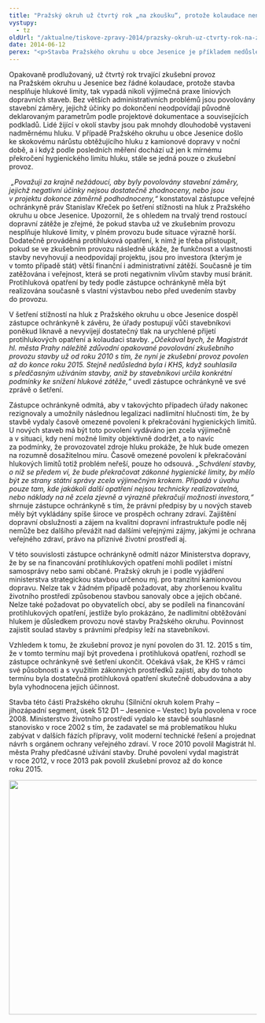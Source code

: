 ```yaml
---
title: "Pražský okruh už čtvrtý rok „na zkoušku“, protože kolaudace není možná"
vystupy:
  - tz
oldUrl: "/aktualne/tiskove-zpravy-2014/prazsky-okruh-uz-ctvrty-rok-na-zkousku-protoze-kolaudace-neni-mozna"
date: 2014-06-12
perex: "<p>Stavba Pražského okruhu u obce Jesenice je příkladem nedůslednosti úřadů, které povolují stavební záměry s nedostatečně vyhodnocenými, či dokonce podhodnocenými dopady. Stavba nesplňuje hygienické limity, takže ji není možné zkolaudovat.</p>"
---
```


<!-- imported from the old website -->

<p>Opakovaně prodlužovaný, už čtvrtý rok trvající zkušební provoz na Pražském okruhu u Jesenice bez řádné kolaudace, protože stavba nesplňuje hlukové limity, tak vypadá nikoli výjimečná praxe liniových dopravních staveb. Bez větších administrativních problémů jsou povolovány stavební záměry, jejichž účinky po dokončení neodpovídají původně deklarovaným parametrům podle projektové dokumentace a souvisejících podkladů. Lidé žijící v okolí stavby jsou pak mnohdy dlouhodobě vystaveni nadměrnému hluku. V případě Pražského okruhu u obce Jesenice došlo ke skokovému nárůstu obtěžujícího hluku z kamionové dopravy v noční době, a i když podle posledních měření dochází už jen k mírnému překročení hygienického limitu hluku, stále se jedná pouze o zkušební provoz. </p><p> <em>„Považuji za krajně nežádoucí, aby byly povolovány stavební záměry, jejichž negativní účinky nejsou dostatečně zhodnoceny, nebo jsou v projektu dokonce záměrně podhodnoceny,“</em> konstatoval zástupce veřejné ochránkyně práv Stanislav Křeček po šetření stížnosti na hluk z Pražského okruhu u obce Jesenice. Upozornil, že s ohledem na trvalý trend rostoucí dopravní zátěže je zřejmé, že pokud stavba už ve zkušebním provozu nesplňuje hlukové limity, v plném provozu bude situace výrazně horší. Dodatečně prováděná protihluková opatření, k nimž je třeba přistoupit, pokud se ve zkušebním provozu následně ukáže, že funkčnost a vlastnosti stavby nevyhovují a neodpovídají projektu, jsou pro investora (kterým je v tomto případě stát) větší finanční i administrativní zátěží. Současně je tím zatěžována i veřejnost, která se proti negativním vlivům stavby musí bránit. Protihluková opatření by tedy podle zástupce ochránkyně měla být realizována současně s vlastní výstavbou nebo před uvedením stavby do provozu.</p><p>V šetření stížností na hluk z Pražského okruhu u obce Jesenice dospěl zástupce ochránkyně k závěru, že úřady postupují vůči stavebníkovi poněkud liknavě a nevyvíjejí dostatečný tlak na urychlené přijetí protihlukových opatření a kolaudaci stavby. <em>„Očekával bych, že Magistrát hl. města Prahy náležitě zdůvodní opakované povolování zkušebního provozu stavby už od roku 2010 s tím, že nyní je zkušební provoz povolen až do konce roku 2015. Stejně nedůsledná byla i KHS, když souhlasila s předčasným užíváním stavby, aniž by stavebníkovi určila konkrétní podmínky ke snížení hlukové zátěže,“</em> uvedl zástupce ochránkyně ve své zprávě o šetření. </p><p>Zástupce ochránkyně odmítá, aby v takovýchto případech úřady nakonec rezignovaly a umožnily následnou legalizaci nadlimitní hlučnosti tím, že by stavbě vydaly časově omezené povolení k překračování hygienických limitů. U nových staveb má být toto povolení vydáváno jen zcela výjimečně a v situaci, kdy není možné limity objektivně dodržet, a to navíc za podmínky, že provozovatel zdroje hluku prokáže, že hluk bude omezen na rozumně dosažitelnou míru. Časově omezené povolení k překračování hlukových limitů totiž problém neřeší, pouze ho odsouvá.<em> „Schválení stavby, o níž se předem ví, že bude překračovat zákonné hygienické limity, by mělo být ze strany státní správy zcela výjimečným krokem. Připadá v úvahu pouze tam, kde jakákoli další opatření nejsou technicky realizovatelná, nebo náklady na ně zcela zjevně a výrazně překračují možnosti investora,“</em> shrnuje zástupce ochránkyně s tím, že právní předpisy by u nových staveb měly být vykládány spíše široce ve prospěch ochrany zdraví. Zajištění dopravní obslužnosti a zájem na kvalitní dopravní infrastruktuře podle něj nemůže bez dalšího převážit nad dalšími veřejnými zájmy, jakými je ochrana veřejného zdraví, právo na příznivé životní prostředí aj.</p><p>V této souvislosti zástupce ochránkyně odmítl názor Ministerstva dopravy, že by se na financování protihlukových opatření mohli podílet i místní samosprávy nebo sami občané. Pražský okruh je i podle vyjádření ministerstva strategickou stavbou určenou mj. pro tranzitní kamionovou dopravu. Nelze tak v žádném případě požadovat, aby zhoršenou kvalitu životního prostředí způsobenou stavbou sanovaly obce a jejich občané. Nelze také požadovat po obyvatelích obcí, aby se podíleli na financování protihlukových opatření, jestliže bylo prokázáno, že nadlimitní obtěžování hlukem je důsledkem provozu nové stavby Pražského okruhu. Povinnost zajistit soulad stavby s právními předpisy leží na stavebníkovi.</p><p>Vzhledem k tomu, že zkušební provoz je nyní povolen do 31. 12. 2015 s tím, že v tomto termínu mají být provedena i protihluková opatření, rozhodl se zástupce ochránkyně své šetření ukončit. Očekává však, že KHS v rámci své působnosti a s využitím zákonných prostředků zajistí, aby do tohoto termínu byla dostatečná protihluková opatření skutečně dobudována a aby byla vyhodnocena jejich účinnost.</p><p>Stavba této části Pražského okruhu (Silniční okruh kolem Prahy – jihozápadní segment, úsek 512 D1 – Jesenice – Vestec) byla povolena v roce 2008. Ministerstvo životního prostředí vydalo ke stavbě souhlasné stanovisko v roce 2002 s tím, že zadavatel se má problematikou hluku zabývat v dalších fázích přípravy, volit moderní technické řešení a projednat návrh s orgánem ochrany veřejného zdraví. V roce 2010 povolil Magistrát hl. města Prahy předčasné užívání stavby. Druhé povolení vydal magistrát v roce 2012, v roce 2013 pak povolil zkušební provoz až do konce roku 2015.</p><p><img src="/uploads-import/uploads/RTEmagicC_prazsky-okruh.jpg.jpg" height="476" width="618" alt="" /></p>
